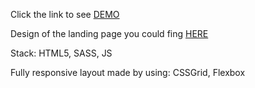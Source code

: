 Click the link to see [DEMO](https://olegshanin.github.io/Miami-landing/)

Design of the landing page you could fing [HERE](https://www.figma.com/file/nHz8bflIwJaWP3P99vKTH5/miami_home_new?node-id=0%3A1)

Stack: HTML5, SASS, JS

Fully responsive layout made by using: CSSGrid, Flexbox
